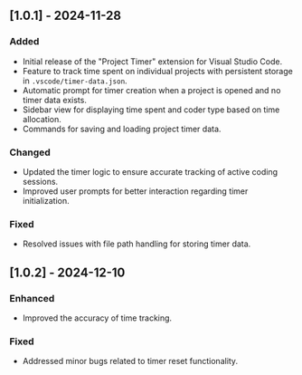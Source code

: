 ## [1.0.1] - 2024-11-28
### Added
- Initial release of the "Project Timer" extension for Visual Studio Code.
- Feature to track time spent on individual projects with persistent storage in `.vscode/timer-data.json`.
- Automatic prompt for timer creation when a project is opened and no timer data exists.
- Sidebar view for displaying time spent and coder type based on time allocation.
- Commands for saving and loading project timer data.

### Changed
- Updated the timer logic to ensure accurate tracking of active coding sessions.
- Improved user prompts for better interaction regarding timer initialization.

### Fixed
- Resolved issues with file path handling for storing timer data.

## [1.0.2] - 2024-12-10
### Enhanced
- Improved the accuracy of time tracking.

### Fixed
- Addressed minor bugs related to timer reset functionality.